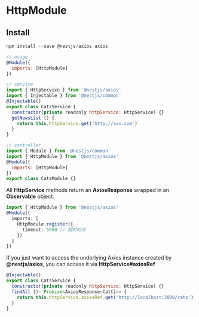 # HttpModule

## Install

```js
npm install --save @nestjs/axios axios

// usage
@Module({
  imports: [HttpModule]
})

// service
import { HttpService } from '@nestjs/axios'
import { Injectable } from '@nestjs/common'
@Injectable()
export class CatsService {
  constructor(private readonly httpService: HttpService) {}
  getNewsList () {
    return this.httpService.get('http://xxx.com')
  }
}

// controller
import { Module } from '@nestjs/common'
import { HttpModule } from '@nestjs/axios'
@Module({
  imports: [HttpModule]
})
export class CatsModule {}
```

All **HttpService** methods return an **AxiosResponse** wrapped in an **Observable** object.

```ts
import { HttpModule } from '@nestjs/axios'
@Module({
  imports: [
    HttpModule.register({
      timeout: 5000 // 超时时间
    })
  ]
})
```

If you just want to access the underlying Axios instance created by **@nestjs/axios**, you can access it via
**HttpService#axiosRef**

```js
@Injectable()
export class CatsService {
  constructor(private readonly httpService: HttpService) {}
  findAll (): Promise<AxiosResponse<Cat[]>> {
    return this.httpService.axiosRef.get('http://localhost:3000/cats')
  }
}
```
